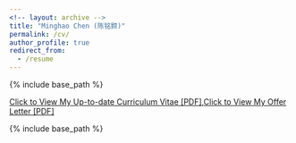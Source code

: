 ```yaml
---
<!-- layout: archive -->
title: "Minghao Chen (陈铭颢)"
permalink: /cv/
author_profile: true
redirect_from:
  - /resume
---
```


{% include base_path %}

[Click to View My Up-to-date Curriculum Vitae [PDF]](http://goatman1.github.io/files/Minghao-Chen-CV-Jan.pdf),[Click to View My Offer Letter [PDF]](http://goatman1.github.io/files/OfferCollection-M.Chen.pdf)

<!-- <embed src="http://goatman1.github.io/files/Minghao-Chen-CV-2020.pdf" width="650" height="1800" type='application/pdf'> -->

{% include base_path %}






<!-- <embed src="http://goatman1.github.io/files/OfferCollection-M.Chen.pdf" width="650" height="1800" type='application/pdf'> -->
